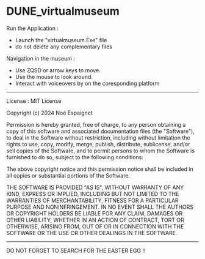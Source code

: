 # DUNE_virtualmuseum

Run the Application :
- Launch the "virtualmuseum.Exe" file 
- do not delete any complementary files

Navigation in the museum :
- Use ZQSD or arrow keys to move.
- Use the mouse to look around.
- Interact with voiceovers by on the coresponding platform

--------------------------------------------------------------------------------------

License :
MIT License

Copyright (c) 2024 Noé Espaignet

Permission is hereby granted, free of charge, to any person obtaining a copy
of this software and associated documentation files (the "Software"), to deal
in the Software without restriction, including without limitation the rights
to use, copy, modify, merge, publish, distribute, sublicense, and/or sell
copies of the Software, and to permit persons to whom the Software is
furnished to do so, subject to the following conditions:

The above copyright notice and this permission notice shall be included in all
copies or substantial portions of the Software.

THE SOFTWARE IS PROVIDED "AS IS", WITHOUT WARRANTY OF ANY KIND, EXPRESS OR
IMPLIED, INCLUDING BUT NOT LIMITED TO THE WARRANTIES OF MERCHANTABILITY,
FITNESS FOR A PARTICULAR PURPOSE AND NONINFRINGEMENT. IN NO EVENT SHALL THE
AUTHORS OR COPYRIGHT HOLDERS BE LIABLE FOR ANY CLAIM, DAMAGES OR OTHER
LIABILITY, WHETHER IN AN ACTION OF CONTRACT, TORT OR OTHERWISE, ARISING FROM,
OUT OF OR IN CONNECTION WITH THE SOFTWARE OR THE USE OR OTHER DEALINGS IN THE
SOFTWARE.


--------------------------------------------------------------------------------------

DO NOT FORGET TO SEARCH FOR THE EASTER EGG !!
